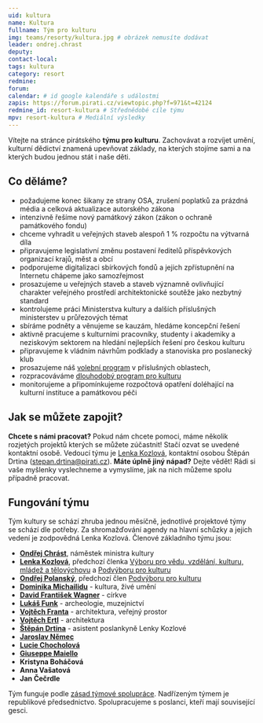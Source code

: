 ```yaml
---
uid: kultura
name: Kultura
fullname: Tým pro kulturu
img: teams/resorty/kultura.jpg # obrázek nemusíte dodávat
leader: ondrej.chrast
deputy:
contact-local: 
tags: kultura
category: resort
redmine:
forum:
calendar: # id google kalendáře s událostmi
zapis: https://forum.pirati.cz/viewtopic.php?f=971&t=42124
redmine_id: resort-kultura # Střednědobé cíle týmu
mpv: resort-kultura # Mediální výsledky
---
```


Vítejte na stránce pirátského **týmu pro kulturu**. Zachovávat a rozvíjet umění, kulturní dědictví znamená upevňovat základy, na kterých stojíme sami a na kterých budou jednou stát i naše děti.

Co děláme?
----------
* požadujeme konec šikany ze strany OSA, zrušení poplatků za prázdná média a celková aktualizace autorského zákona
* intenzivně řešíme nový památkový zákon (zákon o ochraně památkového fondu)
* chceme vyhradit u veřejných staveb alespoň 1 % rozpočtu na výtvarná díla
* připravujeme legislativní změnu postavení ředitelů příspěvkových organizací krajů, měst a obcí
* podporujeme digitalizaci sbírkových fondů a jejich zpřístupnění na Internetu chápeme jako samozřejmost
* prosazujeme u veřejných staveb a staveb významně ovlivňující charakter veřejného prostředí architektonické soutěže jako nezbytný standard
* kontrolujeme práci Ministerstva kultury a dalších příslušných ministerstev u průřezových témat
* sbíráme podněty a věnujeme se kauzám, hledáme koncepční řešení
* aktivně pracujeme s kulturními pracovníky, studenty i akademiky a neziskovým sektorem na hledání nejlepších řešení pro českou kulturu
* připravujeme k vládním návrhům podklady a stanoviska pro poslanecký klub
* prosazujeme náš [volební program](https://www.pirati.cz/program/psp2017/kultura/) v příslušných oblastech,
* rozpracováváme [dlouhodobý program pro kulturu](https://www.pirati.cz/program/dlouhodoby/kultura/)
* monitorujeme a připomínkujeme rozpočtová opatření doléhající na kulturní instituce a památkovou péči

Jak se můžete zapojit?
----------------------
**Chcete s námi pracovat?**
Pokud nám chcete pomoci, máme několik rozjetých projektů kterých se můžete zúčastnit! Stačí ozvat se uvedené kontaktní osobě.
Vedoucí týmu je [Lenka Kozlová](https://www.pirati.cz/lide/lenka-kozlova/), kontaktní osobou Štěpán Drtina (stepan.drtina@pirati.cz).
**Máte úplně jiný nápad?**
Dejte vědět! Rádi si vaše myšlenky vyslechneme a vymyslíme, jak na nich můžeme spolu případně pracovat.

Fungování týmu
----------------------
Tým kultury se schází zhruba jednou měsíčně, jednotlivé projektové týmy se schází dle potřeby. Za shromažďování agendy na hlavní schůzky a jejich vedení je zodpovědná Lenka Kozlová.
Členové základního týmu jsou:
* **[Ondřej Chrást](https://lide.pirati.cz/profil/1774/)**, náměstek ministra kultury
* **[Lenka Kozlová](https://www.pirati.cz/lide/lenka-kozlova/)**,  předchozí členka [Výboru pro vědu, vzdělání, kulturu, mládež a tělovýchovu](http://www.psp.cz/sqw/hp.sqw?k=4500) a [Podvýboru pro kulturu](http://www.psp.cz/sqw/hp.sqw?k=4522)
* **[Ondřej Polanský](https://www.pirati.cz/lide/ondrej-polansky/)**, předchozí člen [Podvýboru pro kulturu](http://www.psp.cz/sqw/hp.sqw?k=4522)
* **[Dominika Michailidu](https://www.pirati.cz/lide/dominika-michailidu/)** - kultura, živé umění
* **[David František Wagner](https://wiki.pirati.cz/lide/david_frantisek_wagner)** - církve
* **[Lukáš Funk](https://praha2.pirati.cz/lide/lukas-funk/)** - archeologie, muzejnictví
* **[Vojtěch Franta](https://www.pirati.cz/lide/vojtech-franta/)** - architektura, veřejný prostor
* **[Vojtěch Ertl](https://wiki.pirati.cz/lide/vojtech_ertl)** - architektura
* **[Štěpán Drtina](https://stredocesky.pirati.cz/lide/stepan-drtina/)** - asistent poslankyně Lenky Kozlové
* **[Jaroslav Němec](https://www.pirati.cz/lide/jaroslav-nemec/)**
* **[Lucie Chocholová](https://kladno.pirati.cz/lide/lucie-chocholova/)**
* **[Giuseppe Maiello](https://www.pirati.cz/lide/giuseppe-maiello/)**
* **Kristyna Boháčová**
* **Anna Vašatová**
* **Jan Čečrdle**

Tým funguje podle [zásad týmové spolupráce](https://wiki.pirati.cz/rules/or_zatys). Nadřízeným týmem je republikové předsednictvo. Spolupracujeme s poslanci, kteří mají související gesci.
